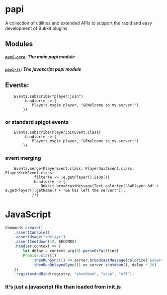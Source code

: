 # papi
A collection of utilities and extended APIs to support the rapid and easy development of Bukkit plugins.

## Modules
##### [`papi-core`](https://github.com/PepejHa4ker/papi/tree/master/papi-core): The main papi module
##### [`papi-js`](https://github.com/PepejHa4ker/papi/tree/master/papi-js): The javascript papi module

## Events:
```
    Events.subscribe("player:join")
        .handler(e -> {
            Players.msg(e.player, "&6Welcome to my server!")
        })
```

### or standard spigot events
```
    Events.subscribe(PlayerJoinEvent.class)
        .handler(e -> {
            Players.msg(e.player, "&6Welcome to my server!")
        })
```

### event merging
```
    Events.merge(PlayerEvent.class, PlayerQuitEvent.class, PlayerKickEvent.class)
            .filter(e -> !e.getPlayer().isOp())
            .handler(e -> {
                Bukkit.broadcastMessage(Text.colorize("&aPlayer &d" + e.getPlayer().getName() + "&a has left the server!"));
            });
```

# JavaScript

```javascript 1.6
Commands.create()
    .assertConsole()
    .assertUsage("<delay>")
    .assertCooldown(10, SECONDS)
    .handler(context => {
        let delay = context.arg(0).parseOrFail(int)
        Promise.start()
       	 	.thenRunSync(() => server.broadcastMessage(colorize(`&aServer will shutdown in &d${delay}&a seconds`)))
       		.thenRunDelayedSync(() => server.shutdown(), delay * 20)
    })
    .registerAndBind(registry, "shutdown", "stop", "off");	
```

### It's just a javascript file than loaded from init.js


